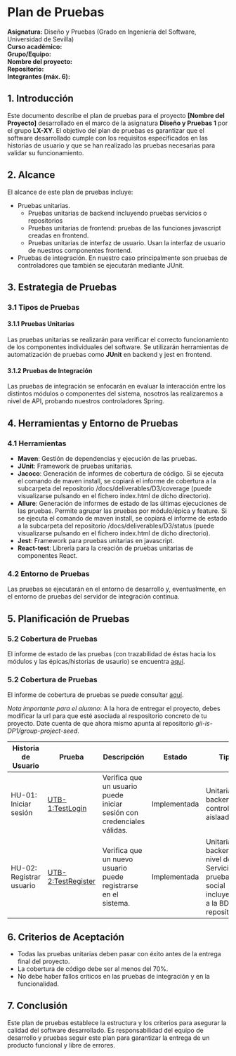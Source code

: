 # Plan de Pruebas

**Asignatura:** Diseño y Pruebas (Grado en Ingeniería del Software, Universidad de Sevilla)  
**Curso académico:** <!-- p.ej., 2025/2026 -->  
**Grupo/Equipo:** <!-- p.ej., L4-03 Equipo 33 -->  
**Nombre del proyecto:** <!-- p. ej. Petris -->  
**Repositorio:** <!-- URL del repo -->  
**Integrantes (máx. 6):** <!-- Nombre Apellidos (US-Id / correo @us.es) -->


## 1. Introducción

Este documento describe el plan de pruebas para el proyecto **[Nombre del Proyecto]** desarrollado en el marco de la asignatura **Diseño y Pruebas 1** por el grupo **LX-XY**. El objetivo del plan de pruebas es garantizar que el software desarrollado cumple con los requisitos especificados en las historias de usuario y que se han realizado las pruebas necesarias para validar su funcionamiento.

## 2. Alcance

El alcance de este plan de pruebas incluye:

- Pruebas unitarias.
  - Pruebas unitarias de backend incluyendo pruebas servicios o repositorios
  - Pruebas unitarias de frontend: pruebas de las funciones javascript creadas en frontend.
  - Pruebas unitarias de interfaz de usuario. Usan la interfaz de  usuario de nuestros componentes frontend.
- Pruebas de integración.  En nuestro caso principalmente son pruebas de controladores que también se ejecutarán mediante JUnit.

## 3. Estrategia de Pruebas

### 3.1 Tipos de Pruebas

#### 3.1.1 Pruebas Unitarias
Las pruebas unitarias se realizarán para verificar el correcto funcionamiento de los componentes individuales del software. Se utilizarán herramientas de automatización de pruebas como **JUnit** en backend y jest en frontend.

#### 3.1.2 Pruebas de Integración
Las pruebas de integración se enfocarán en evaluar la interacción entre los distintos módulos o componentes del sistema, nosotros las realizaremos a nivel de API, probando nuestros controladores Spring.

## 4. Herramientas y Entorno de Pruebas

### 4.1 Herramientas
- **Maven**: Gestión de dependencias y ejecución de las pruebas.
- **JUnit**: Framework de pruebas unitarias.
- **Jacoco**: Generación de informes de cobertura de código. Si se ejecuta el comando de maven install, se copiará el informe de cobertura a la subcarpeta del repositorio /docs/deliverables/D3/coverage (puede visualizarse pulsando en el fichero index.html de dicho directorio).
- **Allure**: Generación de informes de estado de las últimas ejecuciones de las pruebas. Permite agrupar las pruebas por módulo/épica y feature. Si se ejecuta el comando de maven install, se copiará el informe de estado a la subcarpeta del repositorio /docs/deliverables/D3/status (puede visualizarse pulsando en el fichero index.html de dicho directorio).
- **Jest**: Framework para pruebas unitarias en javascript.
- **React-test**: Librería para la creación de pruebas unitarias de componentes React.

### 4.2 Entorno de Pruebas
Las pruebas se ejecutarán en el entorno de desarrollo y, eventualmente, en el entorno de pruebas del servidor de integración continua.

## 5. Planificación de Pruebas
### 5.2 Cobertura de Pruebas

El informe de estado de las pruebas (con trazabilidad de éstas hacia los módulos y las épicas/historias de usaurio) se encuentra [aquí](
https://html-preview.github.io/?url=https://raw.githubusercontent.com/gii-is-DP1/group-project-seed/main/docs/deliverables/status/index.html).
### 5.2 Cobertura de Pruebas

El informe de cobertura de pruebas se puede consultar [aquí](
https://html-preview.github.io/?url=https://raw.githubusercontent.com/gii-is-DP1/group-project-seed/main/docs/deliverables/coverage/index.html).



*Nota importante para el alumno*: A la hora de entregar el proyecto, debes modificar la url para que esté asociada al respositorio concreto de tu proyecto. Date cuenta de que ahora mismo apunta al repositorio _gii-is-DP1/group-project-seed_.


| Historia de Usuario | Prueba | Descripción | Estado |Tipo |
|---------------------|--------|-------------|--------|--------|
| HU-01: Iniciar sesión | [UTB-1:TestLogin](https://github.com//gii-is-DP1/group-project-seed/blob/main/src/test/java/es/us/dp1/lx_xy_24_25/your_game_name/auth/AuthControllerTest.java) | Verifica que un usuario puede iniciar sesión con credenciales válidas. | Implementada | Unitaria en backend de controlador aislaada |
| HU-02: Registrar usuario | [UTB-2:TestRegister](https://github.com//gii-is-DP1/group-project-seed/blob/main/src/test/java/es/us/dp1/lx_xy_24_25/your_game_name/auth/AuthServiceTest.java) | Verifica que un nuevo usuario puede registrarse en el sistema. | Implementada |Unitaria en backend a nivel de Servicio, prueba social incluyendo a la BD y los repositorios. |

## 6. Criterios de Aceptación

- Todas las pruebas unitarias deben pasar con éxito antes de la entrega final del proyecto.
- La cobertura de código debe ser al menos del 70%.
- No debe haber fallos críticos en las pruebas de integración y en la funcionalidad.

## 7. Conclusión

Este plan de pruebas establece la estructura y los criterios para asegurar la calidad del software desarrollado. Es responsabilidad del equipo de desarrollo y pruebas seguir este plan para garantizar la entrega de un producto funcional y libre de errores.
